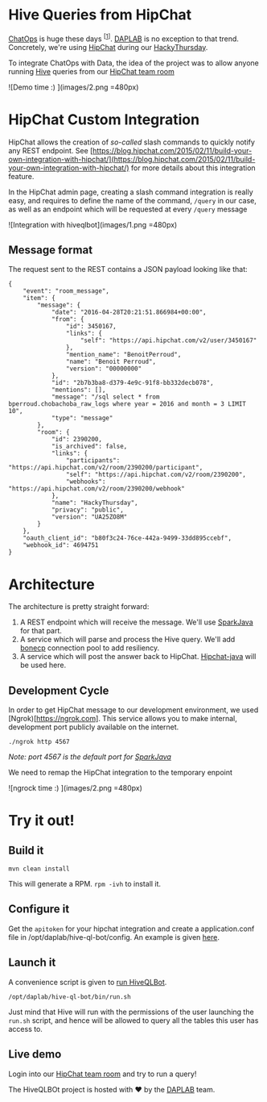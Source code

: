 Hive Queries from HipChat
====

[ChatOps](http://blogs.atlassian.com/2016/01/what-is-chatops-adoption-guide/) is huge these days
<sup>[[1](http://sdtimes.com/chatops-is-taking-over-enterprises/)]</sup>.
[DAPLAB](http://daplab.ch) is no exception to that trend. Concretely, we're using
[HipChat](https://www.hipchat.com/) during our [HackyThursday](http://daplab.ch/#hacky). 

To integrate ChatOps with Data, the idea of the project was to allow anyone running
[Hive](https://hive.apache.org/) queries from our [HipChat team room](https://daplab.hipchat.com/chat/room/2390200)

![Demo time :) ](images/2.png =480px)

# HipChat Custom Integration

HipChat allows the creation of _so-called_ slash commands to quickly notify any REST endpoint. See
[https://blog.hipchat.com/2015/02/11/build-your-own-integration-with-hipchat/](https://blog.hipchat.com/2015/02/11/build-your-own-integration-with-hipchat/)
for more details about this integration feature.

In the HipChat admin page, creating a slash command integration is really easy, and requires
to define the name of the command, `/query` in our case, as well as an endpoint which will
be requested at every `/query` message

![Integration with hiveqlbot](images/1.png =480px)

## Message format

The request sent to the REST contains a JSON payload looking like that:

```
{
    "event": "room_message",
    "item": {
        "message": {
            "date": "2016-04-28T20:21:51.866984+00:00",
            "from": {
                "id": 3450167,
                "links": {
                    "self": "https://api.hipchat.com/v2/user/3450167"
                },
                "mention_name": "BenoitPerroud",
                "name": "Benoit Perroud",
                "version": "00000000"
            },
            "id": "2b7b3ba8-d379-4e9c-91f8-bb332decb078",
            "mentions": [],
            "message": "/sql select * from bperroud.chobachoba_raw_logs where year = 2016 and month = 3 LIMIT 10",
            "type": "message"
        },
        "room": {
            "id": 2390200,
            "is_archived": false,
            "links": {
                "participants": "https://api.hipchat.com/v2/room/2390200/participant",
                "self": "https://api.hipchat.com/v2/room/2390200",
                "webhooks": "https://api.hipchat.com/v2/room/2390200/webhook"
            },
            "name": "HackyThursday",
            "privacy": "public",
            "version": "UA25ZO8M"
        }
    },
    "oauth_client_id": "b80f3c24-76ce-442a-9499-33dd895ccebf",
    "webhook_id": 4694751
}
```

# Architecture

The architecture is pretty straight forward:

1) A REST endpoint which will receive the message. We'll use [SparkJava](http://sparkjava.com/) for that part.
2) A service which will parse and process the Hive query. We'll add [bonecp](http://www.jolbox.com/) connection pool to add resiliency.
3) A service which will post the answer back to HipChat. [Hipchat-java](https://github.com/evanwong/hipchat-java) will be used here.

## Development Cycle

In order to get HipChat message to our development environment, we used 
[Ngrok)[https://ngrok.com]. This service allows you to make internal,
development port publicly available on the internet.

```
./ngrok http 4567
```
_Note: port 4567 is the default port for [SparkJava](http://sparkjava.com/)_

We need to remap the HipChat integration to the temporary enpoint

![ngrock time :) ](images/2.png =480px)

# Try it out!

## Build it

```
mvn clean install
```

This will generate a RPM. `rpm -ivh` to install it.

## Configure it

Get the `apitoken` for your hipchat integration and create a application.conf file in /opt/daplab/hive-ql-bot/config. 
An example is given [here](src/main/config/application.conf.example).

## Launch it

A convenience script is given to [run HiveQLBot](src/main/bin/run.sh).

```
/opt/daplab/hive-ql-bot/bin/run.sh
```

Just mind that Hive will run with the permissions of the user launching the `run.sh` script,
and hence will be allowed to query all the tables this user has access to.

## Live demo

Login into our [HipChat team room](https://daplab.hipchat.com/chat/room/2390200) and try to run a query!

The HiveQLBOt project is hosted with ❤ by the [DAPLAB](http://daplab.ch) team.
